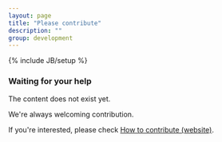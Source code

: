 ```yaml
---
layout: page
title: "Please contribute"
description: ""
group: development
---
```

<!--
Licensed under the Apache License, Version 2.0 (the "License");
you may not use this file except in compliance with the License.
You may obtain a copy of the License at

http://www.apache.org/licenses/LICENSE-2.0

Unless required by applicable law or agreed to in writing, software
distributed under the License is distributed on an "AS IS" BASIS,
WITHOUT WARRANTIES OR CONDITIONS OF ANY KIND, either express or implied.
See the License for the specific language governing permissions and
limitations under the License.
-->
{% include JB/setup %}


### Waiting for your help
The content does not exist yet.

We're always welcoming contribution.

If you're interested, please check [How to contribute (website)](./development/howtocontributewebsite.html).
